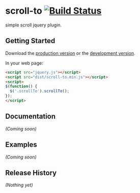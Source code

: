 # scroll-to [![Build Status](https://secure.travis-ci.org/hrysd/capistrano-lingr.png)](http://travis-ci.org/hotchemi/scroll-to)
simple scroll jquery plugin.

## Getting Started
Download the [production version][min] or the [development version][max].

[min]: https://raw.github.com/hotchemi/scroll-to/master/dist/scroll-to.min.js
[max]: https://raw.github.com/hotchemi/scroll-to/master/dist/scroll-to.js

In your web page:

```html
<script src="jquery.js"></script>
<script src="dist/scroll-to.min.js"></script>
<script>
$(function() {
  $('.scrollTo').scrollTo();
});
</script>
```

## Documentation
_(Coming soon)_

## Examples
_(Coming soon)_

## Release History
_(Nothing yet)_

